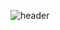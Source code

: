 ![header](https://capsule-render.vercel.app/api?type=cylinder&color=auto&width=100&height=50&section=header&text=😮Yo!%20Nice%20to%20see%20you!&fontSize=20&animation=twinkling)
